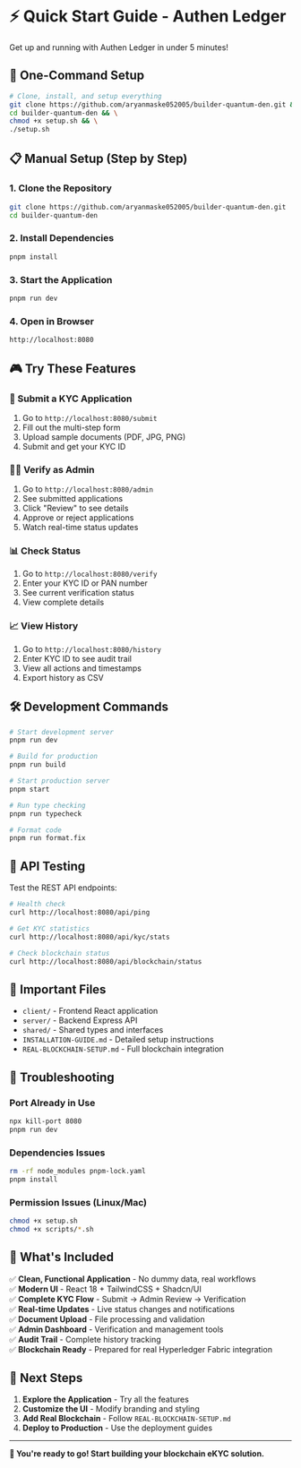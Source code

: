 # ⚡ Quick Start Guide - Authen Ledger

Get up and running with Authen Ledger in under 5 minutes!

## 🎯 One-Command Setup

```bash
# Clone, install, and setup everything
git clone https://github.com/aryanmaske052005/builder-quantum-den.git && \
cd builder-quantum-den && \
chmod +x setup.sh && \
./setup.sh
```

## 📋 Manual Setup (Step by Step)

### 1. Clone the Repository
```bash
git clone https://github.com/aryanmaske052005/builder-quantum-den.git
cd builder-quantum-den
```

### 2. Install Dependencies
```bash
pnpm install
```

### 3. Start the Application
```bash
pnpm run dev
```

### 4. Open in Browser
```
http://localhost:8080
```

## 🎮 Try These Features

### 📝 Submit a KYC Application
1. Go to `http://localhost:8080/submit`
2. Fill out the multi-step form
3. Upload sample documents (PDF, JPG, PNG)
4. Submit and get your KYC ID

### 👨‍💼 Verify as Admin
1. Go to `http://localhost:8080/admin`
2. See submitted applications
3. Click "Review" to see details
4. Approve or reject applications
5. Watch real-time status updates

### 📊 Check Status
1. Go to `http://localhost:8080/verify`
2. Enter your KYC ID or PAN number
3. See current verification status
4. View complete details

### 📈 View History
1. Go to `http://localhost:8080/history`
2. Enter KYC ID to see audit trail
3. View all actions and timestamps
4. Export history as CSV

## 🛠️ Development Commands

```bash
# Start development server
pnpm run dev

# Build for production
pnpm run build

# Start production server
pnpm start

# Run type checking
pnpm run typecheck

# Format code
pnpm run format.fix
```

## 🔧 API Testing

Test the REST API endpoints:

```bash
# Health check
curl http://localhost:8080/api/ping

# Get KYC statistics
curl http://localhost:8080/api/kyc/stats

# Check blockchain status
curl http://localhost:8080/api/blockchain/status
```

## 📁 Important Files

- `client/` - Frontend React application
- `server/` - Backend Express API
- `shared/` - Shared types and interfaces
- `INSTALLATION-GUIDE.md` - Detailed setup instructions
- `REAL-BLOCKCHAIN-SETUP.md` - Full blockchain integration

## 🚨 Troubleshooting

### Port Already in Use
```bash
npx kill-port 8080
pnpm run dev
```

### Dependencies Issues
```bash
rm -rf node_modules pnpm-lock.yaml
pnpm install
```

### Permission Issues (Linux/Mac)
```bash
chmod +x setup.sh
chmod +x scripts/*.sh
```

## 🎯 What's Included

✅ **Clean, Functional Application** - No dummy data, real workflows  
✅ **Modern UI** - React 18 + TailwindCSS + Shadcn/UI  
✅ **Complete KYC Flow** - Submit → Admin Review → Verification  
✅ **Real-time Updates** - Live status changes and notifications  
✅ **Document Upload** - File processing and validation  
✅ **Admin Dashboard** - Verification and management tools  
✅ **Audit Trail** - Complete history tracking  
✅ **Blockchain Ready** - Prepared for real Hyperledger Fabric integration  

## 🔗 Next Steps

1. **Explore the Application** - Try all the features
2. **Customize the UI** - Modify branding and styling
3. **Add Real Blockchain** - Follow `REAL-BLOCKCHAIN-SETUP.md`
4. **Deploy to Production** - Use the deployment guides

---

**🎉 You're ready to go! Start building your blockchain eKYC solution.**
